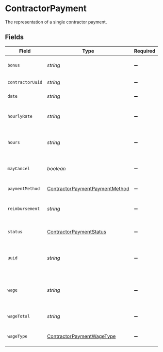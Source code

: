 # ContractorPayment

The representation of a single contractor payment.


## Fields

| Field                                                                                   | Type                                                                                    | Required                                                                                | Description                                                                             |
| --------------------------------------------------------------------------------------- | --------------------------------------------------------------------------------------- | --------------------------------------------------------------------------------------- | --------------------------------------------------------------------------------------- |
| `bonus`                                                                                 | *string*                                                                                | :heavy_minus_sign:                                                                      | The bonus amount in the payment.                                                        |
| `contractorUuid`                                                                        | *string*                                                                                | :heavy_minus_sign:                                                                      | The UUID of the contractor.                                                             |
| `date`                                                                                  | *string*                                                                                | :heavy_minus_sign:                                                                      | The payment date.                                                                       |
| `hourlyRate`                                                                            | *string*                                                                                | :heavy_minus_sign:                                                                      | The rate per hour worked for the payment.                                               |
| `hours`                                                                                 | *string*                                                                                | :heavy_minus_sign:                                                                      | The number of hours worked for the payment.                                             |
| `mayCancel`                                                                             | *boolean*                                                                               | :heavy_minus_sign:                                                                      | Determine if the contractor payment can be cancelled.                                   |
| `paymentMethod`                                                                         | [ContractorPaymentPaymentMethod](../../models/shared/contractorpaymentpaymentmethod.md) | :heavy_minus_sign:                                                                      | The payment method.                                                                     |
| `reimbursement`                                                                         | *string*                                                                                | :heavy_minus_sign:                                                                      | The reimbursement amount in the payment.                                                |
| `status`                                                                                | [ContractorPaymentStatus](../../models/shared/contractorpaymentstatus.md)               | :heavy_minus_sign:                                                                      | Contractor payment status                                                               |
| `uuid`                                                                                  | *string*                                                                                | :heavy_minus_sign:                                                                      | The unique identifier of the contractor payment in Gusto.                               |
| `wage`                                                                                  | *string*                                                                                | :heavy_minus_sign:                                                                      | The fixed wage of the payment, regardless of hours worked.                              |
| `wageTotal`                                                                             | *string*                                                                                | :heavy_minus_sign:                                                                      | (hours * hourly_rate) + wage + bonus                                                    |
| `wageType`                                                                              | [ContractorPaymentWageType](../../models/shared/contractorpaymentwagetype.md)           | :heavy_minus_sign:                                                                      | The wage type for the payment.                                                          |